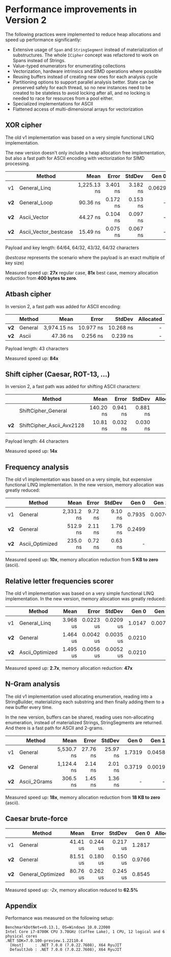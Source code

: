 # Performance improvements in Version 2

The following practices were implemented to reduce heap allocations and speed up performance significantly:
 - Extensive usage of `Span` and `StringSegment` instead of materialization of substructures. The whole `ICipher` concept was refactored to work on Spans instead of Strings.
 - Value-typed enumerators for enumerating collections
 - Vectorization, hardware intrinsics and SIMD operations where possible
 - Reusing buffers instead of creating new ones for each analysis cycle
 - Partitioning options to support parallel analysis better. State can be preserved safely for each thread, so no new instances need to be created to be stateless to avoid locking after all, and no locking is needed to race for resources from a pool either.
 - Specialized implementations for ASCII
 - Flattened access of multi-dimensional arrays for vectorization

## XOR cipher
The old v1 implementation was based on a very simple functional LINQ implementation.

The new version doesn't only include a heap allocation free implementation, but also a fast path for ASCII encoding with vectorization for SIMD processing.

|   |          Method |        Mean |    Error |   StdDev |  Gen 0 | Allocated |
|---|---------------- |------------:|---------:|---------:|-------:|----------:|
|v1 | General_Linq | 1,225.13 ns | 3.401 ns | 3.182 ns | 0.0629 |     400 B |
|**v2**| General_Loop |    90.36 ns | 0.172 ns | 0.153 ns |      - |         - |
|**v2**| Ascii_Vector |    44.27 ns | 0.104 ns | 0.097 ns |      - |         - |
|**v2**| Ascii_Vector_bestcase |    15.49 ns | 0.075 ns | 0.067 ns |      - |         - |

Payload and key length: 64/64, 64/32, 43/32, 64/32 characters

(*bestcase* represents the scenario where the payload is an exact multiple of key size)

Measured speed up: **27x** regular case, **81x** best case, memory allocation reduction from **400 bytes to zero**.

## Atbash cipher
In version 2, a fast path was added for ASCII encoding:

|   |          Method |        Mean |     Error |    StdDev | Allocated |
|---|---------------- |------------:|----------:|----------:|----------:|
|**v2**| General | 3,974.15 ns | 10.977 ns | 10.268 ns |         - |
|**v2**| Ascii |    47.36 ns |  0.256 ns |  0.239 ns |         - |

Payload length: 43 characters

Measured speed up: **84x**

## Shift cipher (Caesar, ROT-13, ...)
In version 2, a fast path was added for shifting ASCII characters:

|      | Method                    | Mean      | Error    | StdDev   | Allocated |
|------|-------------------------- |----------:|---------:|---------:|----------:|
|      | ShiftCipher_General       | 140.20 ns | 0.941 ns | 0.881 ns |         - |
|**v2**| ShiftCipher_Ascii_Avx2128 |  10.81 ns | 0.032 ns | 0.030 ns |         - |

Payload length: 44 characters

Measured speed up: **14x**

## Frequency analysis
The old v1 implementation was based on a very simple, but expensive functional LINQ implementation. In the new version, memory allocation was greatly reduced:

|      |   Method |       Mean |   Error |  StdDev |  Gen 0 |  Gen 1 | Allocated |
|------|--------- |-----------:|--------:|--------:|-------:|-------:|----------:|
|v1    | General | 2,331.2 ns | 9.72 ns | 9.10 ns | 0.7935 | 0.0076 |   4,992 B |
|**v2**| General |   512.9 ns | 2.11 ns | 1.76 ns | 0.2499 |      - |   1,568 B |
|**v2**| Ascii_Optimized |   235.0 ns | 0.72 ns | 0.63 ns |      - |      - |         - |

Measured speed up: **10x**, memory allocation reduction from **5 KB to zero** (ascii).

## Relative letter frequencies scorer
The old v1 implementation was based on a very simple functional LINQ implementation. In the new version, memory allocation was greatly reduced:

|      |   Method |     Mean |     Error |    StdDev |  Gen 0 |  Gen 1 | Allocated |
|------|--------- |---------:|----------:|----------:|-------:|-------:|----------:|
|v1    | General_Linq | 3.968 us | 0.0223 us | 0.0209 us | 1.0147 | 0.0076 |   6,368 B |
|**v2**| General | 1.464 us | 0.0042 us | 0.0035 us | 0.0210 |      - |     136 B |
|**v2**| Ascii_Optimized | 1.495 us | 0.0056 us | 0.0052 us | 0.0210 |      - |     136 B |

Measured speed up: **2.7x**, memory allocation reduction: **47x**

## N-Gram analysis
The old v1 implementation used allocating enumeration, reading into a StringBuilder, materializing each substring and then finally adding them to a new buffer every time.

In the new version, buffers can be shared, reading uses non-allocating enumeration, instead of materialized Strings, StringSegments are returned. And there is a fast path for ASCII and 2-grams.

|      |     Method |       Mean |    Error |   StdDev |  Gen 0 |  Gen 1 | Allocated |
|------|----------- |-----------:|---------:|---------:|-------:|-------:|----------:|
|v1    | General | 5,530.7 ns | 27.76 ns | 25.97 ns | 1.7319 | 0.0458 |  10,888 B |
|**v2**| General | 1,124.4 ns |  2.14 ns |  2.01 ns | 0.3719 | 0.0019 |   2,336 B |
|**v2**| Ascii_2Grams |   306.5 ns |  1.45 ns |  1.36 ns |      - |      - |         - |

Measured speed up: **18x**, memory allocation reduction from **18 KB to zero** (ascii).

## Caesar brute-force

|      |       Method |     Mean |    Error |   StdDev |  Gen 0 | Allocated |
|------|------------- |---------:|---------:|---------:|-------:|----------:|
|v1    | General | 41.41 us | 0.244 us | 0.217 us | 1.2817 |      8 KB |
|**v2**| General | 81.51 us | 0.180 us | 0.150 us | 0.9766 |      6 KB |
|**v2**| General_Optimized | 80.76 us | 0.262 us | 0.245 us | 0.8545 |      5 KB |

Measured speed up: *-2x*, memory allocation reduced to **62.5%**

## Appendix
Performance was measured on the following setup:

```
BenchmarkDotNet=v0.13.1, OS=Windows 10.0.22000
Intel Core i7-8700K CPU 3.70GHz (Coffee Lake), 1 CPU, 12 logical and 6 physical cores
.NET SDK=7.0.100-preview.1.22110.4
  [Host]     : .NET 7.0.0 (7.0.22.7608), X64 RyuJIT
  DefaultJob : .NET 7.0.0 (7.0.22.7608), X64 RyuJIT
```